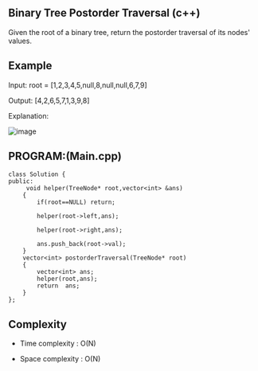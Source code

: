 ## Binary Tree Postorder Traversal (c++)

Given the root of a binary tree, return the postorder traversal of its nodes' values.

## Example
Input: root = [1,2,3,4,5,null,8,null,null,6,7,9]

Output: [4,2,6,5,7,1,3,9,8]

Explanation:

![image](https://github.com/user-attachments/assets/222ebd7d-520f-47d2-b1a0-0d4cc0a0d292)

## PROGRAM:(Main.cpp)
```
class Solution {
public:
     void helper(TreeNode* root,vector<int> &ans)
    {
        if(root==NULL) return;

        helper(root->left,ans);

        helper(root->right,ans);

        ans.push_back(root->val);
    }
    vector<int> postorderTraversal(TreeNode* root) 
    {
        vector<int> ans;
        helper(root,ans);
        return  ans;    
    }
};
```
## Complexity
- Time complexity : O(N)

- Space complexity : O(N)

